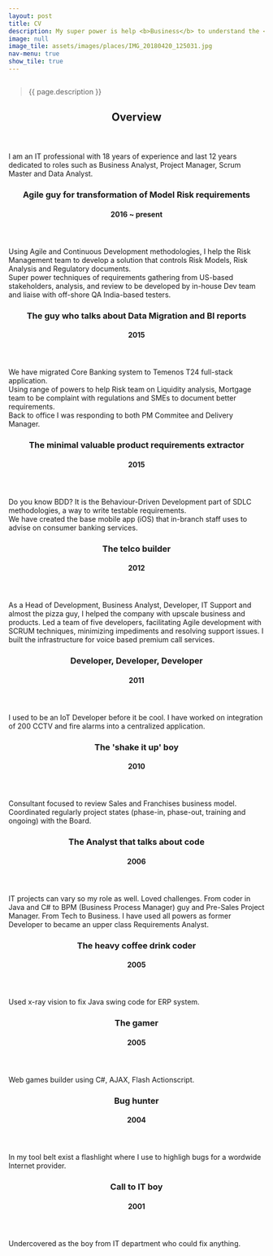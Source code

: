 ```yaml
---
layout: post
title: CV
description: My super power is help <b>Business</b> to understand the <b>Developers</b> and facilitate Developers to understand the <b>Requirements</b> to build software that matches their <u>vision</u> and <u>strategy</u>.
image: null
image_tile: assets/images/places/IMG_20180420_125031.jpg
nav-menu: true
show_tile: true
---
```


<!-- One -->
<section id="zero">
	<div class="box alt">
		<div class="row 50% uniform">
			<div class="4u"><span class="image fit"><img src="assets/images/daniel/IMG_20160716_191946.jpg" alt="" /></span></div>
			<div class="4u"><span class="image fit"><img src="assets/images/places/IMG_20170503_201158.jpg" alt="" /></span></div>
			<div class="4u$"><span class="image fit"><img src="assets/images/daniel/IMG_20180419_223030.jpg" alt="" /></span></div>
		</div>
	</div>
	<div class="inner">
		<blockquote>{{ page.description }}</blockquote>
	</div>
</section>

<!-- One -->
<section id="one">
	<div class="inner">
		<header class="major">
			<h2>Overview</h2>
		</header>
		<p>I am an IT professional with 18 years of experience and last 12 years dedicated to roles such as Business Analyst, Project Manager, Scrum Master and Data Analyst.</p>
	</div>
</section>


<!-- Two -->
<section id="two" class="spotlights">
	<section>
		<div class="content">
			<div class="inner">
				<header class="major">
					<h3>Agile guy for transformation of Model Risk requirements</h3>
                    <h4>2016 ~ present</h4>
				</header>
				<p>Using Agile and Continuous Development methodologies, I help the Risk Management team to develop a solution that controls Risk Models, Risk Analysis and Regulatory documents.<br/>
                Super power techniques of requirements gathering from US-based stakeholders, analysis, and review to be developed by in-house Dev team and liaise with off-shore QA India-based testers.</p>
			</div>
		</div>
	</section>
	<section>
		<div class="content">
			<div class="inner">
				<header class="major">
					<h3>The guy who talks about Data Migration and BI reports</h3>
                    <h4>2015</h4>
				</header>
				<p>We have migrated Core Banking system to Temenos T24 full-stack application.<br/>
                Using range of powers to help Risk team on Liquidity analysis, Mortgage team to be complaint with regulations and SMEs to document better requirements.<br/>
                Back to office I was responding to both PM Commitee and Delivery Manager.</p>
			</div>
		</div>
	</section>
	<section>
		<div class="content">
			<div class="inner">
				<header class="major">
					<h3>The minimal valuable product requirements extractor</h3>
                    <h4>2015</h4>
				</header>
				<p>Do you know BDD? It is the Behaviour-Driven Development part of SDLC methodologies, a way to write testable requirements.<br/>
                We have created the base mobile app (iOS) that in-branch staff uses to advise on consumer banking services.</p>
			</div>
		</div>
	</section>
	<section>
		<div class="content">
			<div class="inner">
				<header class="major">
					<h3>The telco builder</h3>
                    <h4>2012</h4>
				</header>
				<p>As a Head of Development, Business Analyst, Developer, IT Support and almost the pizza guy, I helped the company with upscale business and products. Led a team of five developers, facilitating Agile development with SCRUM techniques, minimizing impediments and resolving support issues.
                I built the infrastructure for voice based premium call services.</p>
			</div>
		</div>
	</section>
	<section>
		<div class="content">
			<div class="inner">
				<header class="major">
					<h3>Developer, Developer, Developer</h3>
                    <h4>2011</h4>
				</header>
				<p>I used to be an IoT Developer before it be cool. I have worked on integration of 200 CCTV and fire alarms into a centralized application.</p>
			</div>
		</div>
	</section>
	<section>
		<div class="content">
			<div class="inner">
				<header class="major">
					<h3>The 'shake it up' boy</h3>
                    <h4>2010</h4>
				</header>
				<p>Consultant focused to review Sales and Franchises business model. Coordinated regularly project states (phase-in, phase-out, training and ongoing) with the Board.</p>
			</div>
		</div>
	</section>
	<section>
		<div class="content">
			<div class="inner">
				<header class="major">
					<h3>The Analyst that talks about code</h3>
                    <h4>2006</h4>
				</header>
				<p>IT projects can vary so my role as well. Loved challenges. From coder in Java and C# to BPM (Business Process Manager) guy and Pre-Sales Project Manager. 
                From Tech to Business. I have used all powers as former Developer to became an upper class Requirements Analyst.</p>
			</div>
		</div>
	</section>
	<section>
		<div class="content">
			<div class="inner">
				<header class="major">
					<h3>The heavy coffee drink coder</h3>
                    <h4>2005</h4>
				</header>
				<p>Used x-ray vision to fix Java swing code for ERP system.</p>
			</div>
		</div>
	</section>
	<section>
		<div class="content">
			<div class="inner">
				<header class="major">
					<h3>The gamer</h3>
                    <h4>2005</h4>
				</header>
				<p>Web games builder using C#, AJAX, Flash Actionscript.</p>
			</div>
		</div>
	</section>
	<section>
		<div class="content">
			<div class="inner">
				<header class="major">
					<h3>Bug hunter</h3>
                    <h4>2004</h4>
				</header>
				<p>In my tool belt exist a flashlight where I use to highligh bugs for a wordwide Internet provider.</p>
			</div>
		</div>
	</section>
	<section>
		<div class="content">
			<div class="inner">
				<header class="major">
					<h3>Call to IT boy</h3>
                    <h4>2001</h4>
				</header>
				<p>Undercovered as the boy from IT department who could fix anything.</p>
			</div>
		</div>
	</section>
</section>
